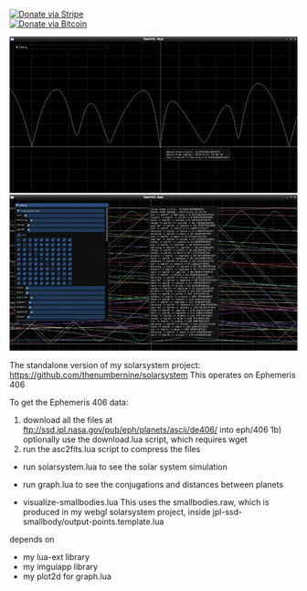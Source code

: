 [![Donate via Stripe](https://img.shields.io/badge/Donate-Stripe-green.svg)](https://buy.stripe.com/00gbJZ0OdcNs9zi288)<br>
[![Donate via Bitcoin](https://img.shields.io/badge/Donate-Bitcoin-green.svg)](bitcoin:37fsp7qQKU8XoHZGRQvVzQVP8FrEJ73cSJ)<br>

![pic 1](images/1.png)
![pic 2](images/2.png)

The standalone version of my solarsystem project: https://github.com/thenumbernine/solarsystem
This operates on Ephemeris 406

To get the Ephemeris 406 data:
1) download all the files at ftp://ssd.jpl.nasa.gov/pub/eph/planets/ascii/de406/ into eph/406
1b) optionally use the download.lua script, which requires wget
2) run the asc2fits.lua script to compress the files

- run solarsystem.lua to see the solar system simulation
- run graph.lua to see the conjugations and distances between planets

- visualize-smallbodies.lua 
	This uses the smallbodies.raw, which is produced in my webgl solarsystem project, inside jpl-ssd-smallbody/output-points.template.lua 

depends on
- my lua-ext library
- my imguiapp library
- my plot2d for graph.lua
